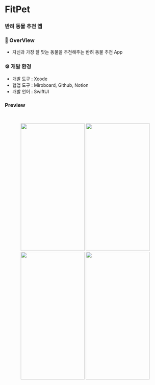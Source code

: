 # FitPet

### 반려 동물 추천 앱
### **📜 OverView**
- 자신과 가장 잘 맞는 동물을 추천해주는 반려 동물 추천 App

### ⚙️ 개발 환경
- 개발 도구 : Xcode
- 협업 도구 : Miroboard, Github, Notion 
- 개발 언어 : SwiftUI

### Preview 

<br/>
<p align="center">
<img src="https://user-images.githubusercontent.com/75058050/226093441-baa522ed-83af-4b60-8b16-db60b3b88d0d.png" width="200" height="400"/> 
<img src="https://user-images.githubusercontent.com/75058050/226093442-1187cf44-8ca4-4694-b172-a881865ea680.png" width="200" height="400"/> 
<img src="https://user-images.githubusercontent.com/75058050/226093445-9ff14194-723f-4bc3-bc15-f1c4ee3b49bd.png" width="200" height="400"/> 
<img src="https://user-images.githubusercontent.com/75058050/226093447-b870b8cb-f186-4c0e-992c-fa9220a211a4.png" width="200" height="400"/> 

